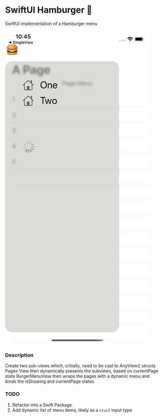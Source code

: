 # SwiftUI Hamburger 🍔
SwiftUI implementation of a Hamburger menu

![Screenshot](https://github.com/moflo/swiftui_hamburger/blob/master/Hamburger_Screen.png?raw=true)

### Description
Create two sub-views which, critially, need to be cast to AnyView() structs
Pages View then dynamically presents the subviews, based on currentPage state
BurgerMenuView then wraps the pages with a dynamic menu and binds the isShowing and currentPage states


### TODO

1. Refactor into a Swift Package
2. Add dynamic list of menu items, likely as a `stuct` input type
